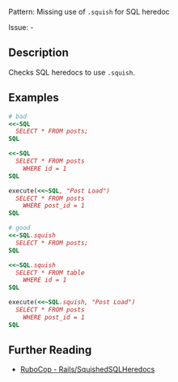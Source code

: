 Pattern: Missing use of `.squish` for SQL heredoc

Issue: -

## Description

Checks SQL heredocs to use `.squish`.

## Examples

```ruby
# bad
<<-SQL
  SELECT * FROM posts;
SQL

<<-SQL
  SELECT * FROM posts
    WHERE id = 1
SQL

execute(<<~SQL, "Post Load")
  SELECT * FROM posts
    WHERE post_id = 1
SQL

# good
<<-SQL.squish
  SELECT * FROM posts;
SQL

<<~SQL.squish
  SELECT * FROM table
    WHERE id = 1
SQL

execute(<<~SQL.squish, "Post Load")
  SELECT * FROM posts
    WHERE post_id = 1
SQL
```

## Further Reading

* [RuboCop - Rails/SquishedSQLHeredocs](https://docs.rubocop.org/rubocop-rails/cops_rails.html#railssquishedsqlheredocs)
